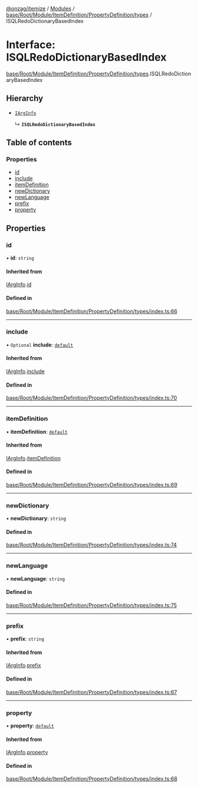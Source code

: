 [@onzag/itemize](../README.md) / [Modules](../modules.md) / [base/Root/Module/ItemDefinition/PropertyDefinition/types](../modules/base_Root_Module_ItemDefinition_PropertyDefinition_types.md) / ISQLRedoDictionaryBasedIndex

# Interface: ISQLRedoDictionaryBasedIndex

[base/Root/Module/ItemDefinition/PropertyDefinition/types](../modules/base_Root_Module_ItemDefinition_PropertyDefinition_types.md).ISQLRedoDictionaryBasedIndex

## Hierarchy

- [`IArgInfo`](base_Root_Module_ItemDefinition_PropertyDefinition_types.IArgInfo.md)

  ↳ **`ISQLRedoDictionaryBasedIndex`**

## Table of contents

### Properties

- [id](base_Root_Module_ItemDefinition_PropertyDefinition_types.ISQLRedoDictionaryBasedIndex.md#id)
- [include](base_Root_Module_ItemDefinition_PropertyDefinition_types.ISQLRedoDictionaryBasedIndex.md#include)
- [itemDefinition](base_Root_Module_ItemDefinition_PropertyDefinition_types.ISQLRedoDictionaryBasedIndex.md#itemdefinition)
- [newDictionary](base_Root_Module_ItemDefinition_PropertyDefinition_types.ISQLRedoDictionaryBasedIndex.md#newdictionary)
- [newLanguage](base_Root_Module_ItemDefinition_PropertyDefinition_types.ISQLRedoDictionaryBasedIndex.md#newlanguage)
- [prefix](base_Root_Module_ItemDefinition_PropertyDefinition_types.ISQLRedoDictionaryBasedIndex.md#prefix)
- [property](base_Root_Module_ItemDefinition_PropertyDefinition_types.ISQLRedoDictionaryBasedIndex.md#property)

## Properties

### id

• **id**: `string`

#### Inherited from

[IArgInfo](base_Root_Module_ItemDefinition_PropertyDefinition_types.IArgInfo.md).[id](base_Root_Module_ItemDefinition_PropertyDefinition_types.IArgInfo.md#id)

#### Defined in

[base/Root/Module/ItemDefinition/PropertyDefinition/types/index.ts:66](https://github.com/onzag/itemize/blob/73e0c39e/base/Root/Module/ItemDefinition/PropertyDefinition/types/index.ts#L66)

___

### include

• `Optional` **include**: [`default`](../classes/base_Root_Module_ItemDefinition_Include.default.md)

#### Inherited from

[IArgInfo](base_Root_Module_ItemDefinition_PropertyDefinition_types.IArgInfo.md).[include](base_Root_Module_ItemDefinition_PropertyDefinition_types.IArgInfo.md#include)

#### Defined in

[base/Root/Module/ItemDefinition/PropertyDefinition/types/index.ts:70](https://github.com/onzag/itemize/blob/73e0c39e/base/Root/Module/ItemDefinition/PropertyDefinition/types/index.ts#L70)

___

### itemDefinition

• **itemDefinition**: [`default`](../classes/base_Root_Module_ItemDefinition.default.md)

#### Inherited from

[IArgInfo](base_Root_Module_ItemDefinition_PropertyDefinition_types.IArgInfo.md).[itemDefinition](base_Root_Module_ItemDefinition_PropertyDefinition_types.IArgInfo.md#itemdefinition)

#### Defined in

[base/Root/Module/ItemDefinition/PropertyDefinition/types/index.ts:69](https://github.com/onzag/itemize/blob/73e0c39e/base/Root/Module/ItemDefinition/PropertyDefinition/types/index.ts#L69)

___

### newDictionary

• **newDictionary**: `string`

#### Defined in

[base/Root/Module/ItemDefinition/PropertyDefinition/types/index.ts:74](https://github.com/onzag/itemize/blob/73e0c39e/base/Root/Module/ItemDefinition/PropertyDefinition/types/index.ts#L74)

___

### newLanguage

• **newLanguage**: `string`

#### Defined in

[base/Root/Module/ItemDefinition/PropertyDefinition/types/index.ts:75](https://github.com/onzag/itemize/blob/73e0c39e/base/Root/Module/ItemDefinition/PropertyDefinition/types/index.ts#L75)

___

### prefix

• **prefix**: `string`

#### Inherited from

[IArgInfo](base_Root_Module_ItemDefinition_PropertyDefinition_types.IArgInfo.md).[prefix](base_Root_Module_ItemDefinition_PropertyDefinition_types.IArgInfo.md#prefix)

#### Defined in

[base/Root/Module/ItemDefinition/PropertyDefinition/types/index.ts:67](https://github.com/onzag/itemize/blob/73e0c39e/base/Root/Module/ItemDefinition/PropertyDefinition/types/index.ts#L67)

___

### property

• **property**: [`default`](../classes/base_Root_Module_ItemDefinition_PropertyDefinition.default.md)

#### Inherited from

[IArgInfo](base_Root_Module_ItemDefinition_PropertyDefinition_types.IArgInfo.md).[property](base_Root_Module_ItemDefinition_PropertyDefinition_types.IArgInfo.md#property)

#### Defined in

[base/Root/Module/ItemDefinition/PropertyDefinition/types/index.ts:68](https://github.com/onzag/itemize/blob/73e0c39e/base/Root/Module/ItemDefinition/PropertyDefinition/types/index.ts#L68)
